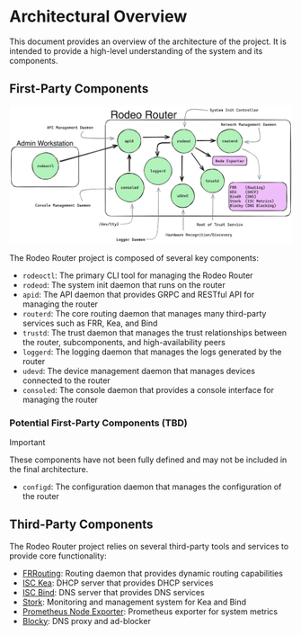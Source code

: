# Architectural Overview

This document provides an overview of the architecture of the project. It is intended to provide a high-level understanding of the system and its components.

## First-Party Components

![Rodeo Router Components](../images/rodeo-components.png)

The Rodeo Router project is composed of several key components:

- `rodeoctl`: The primary CLI tool for managing the Rodeo Router
- `rodeod`: The system init daemon that runs on the router
- `apid`: The API daemon that provides GRPC and RESTful API for managing the router
- `routerd`: The core routing daemon that manages many third-party services such as FRR, Kea, and Bind
- `trustd`: The trust daemon that manages the trust relationships between the router, subcomponents, and high-availability peers
- `loggerd`: The logging daemon that manages the logs generated by the router
- `udevd`: The device management daemon that manages devices connected to the router
- `consoled`: The console daemon that provides a console interface for managing the router

### Potential First-Party Components (TBD)

> [!IMPORTANT]
> These components have not been fully defined and may not be included in the final architecture.

- `configd`: The configuration daemon that manages the configuration of the router

## Third-Party Components

The Rodeo Router project relies on several third-party tools and services to provide core functionality:

- [FRRouting](https://frrouting.org/): Routing daemon that provides dynamic routing capabilities
- [ISC Kea](https://www.isc.org/kea/): DHCP server that provides DHCP services
- [ISC Bind](https://www.isc.org/bind/): DNS server that provides DNS services
- [Stork](https://www.isc.org/stork/): Monitoring and management system for Kea and Bind
- [Prometheus Node Exporter](https://github.com/prometheus/node_exporter): Prometheus exporter for system metrics
- [Blocky](https://github.com/0xERR0R/blocky): DNS proxy and ad-blocker
